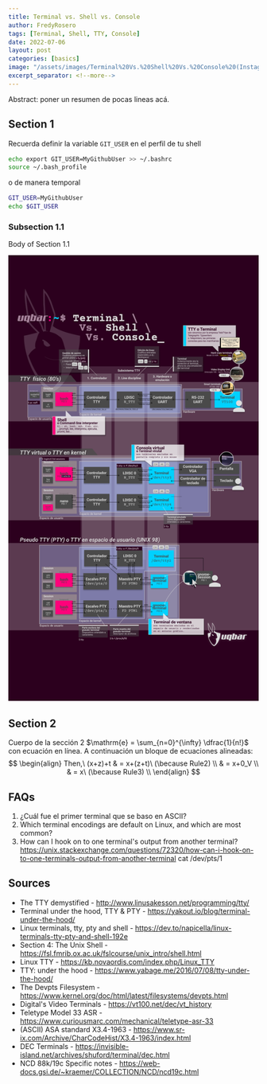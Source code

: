 ```yaml
---
title: Terminal vs. Shell vs. Console
author: FredyRosero
tags: [Terminal, Shell, TTY, Console]
date: 2022-07-06
layout: post
categories: [basics]
image: "/assets/images/Terminal%20Vs.%20Shell%20Vs.%20Console%20(Instagram%20story)_thumbnail.jpg"
excerpt_separator: <!--more-->
---
```


Abstract: poner un resumen de pocas lineas acá.
<!--more-->

## Section 1
Recuerda definir la variable `GIT_USER` en el perfil de tu shell
```bash
echo export GIT_USER=MyGithubUser >> ~/.bashrc
source ~/.bash_profile
```

o de manera temporal
```bash
GIT_USER=MyGithubUser
echo $GIT_USER
```

### Subsection 1.1
Body of Section 1.1   

![Terminal vs. Shell vs. Console](/assets/images/Terminal%20Vs.%20Shell%20Vs.%20Console%20(Instagram%20story).png)

## Section 2
Cuerpo de la sección 2 $\mathrm{e} = \sum_{n=0}^{\infty} \dfrac{1}{n!}$ con ecuación en línea.
A continuación un bloque de ecuaciones alineadas:
$$
\begin{align}
Then,\ (x+z)+t & = x+(z+t)\ (\because Rule2) \\
& = x+0_V \\
& = x\ (\because Rule3) \\
\end{align}
$$

## FAQs

1. ¿Cuál fue el primer terminal que se baso en ASCII?
1. Which terminal encodings are default on Linux, and which are most common? 
1. How can I hook on to one terminal's output from another terminal?
https://unix.stackexchange.com/questions/72320/how-can-i-hook-on-to-one-terminals-output-from-another-terminal
cat /dev/pts/1
## Sources
* The TTY demystified - http://www.linusakesson.net/programming/tty/
* Terminal under the hood, TTY & PTY - https://yakout.io/blog/terminal-under-the-hood/
* Linux terminals, tty, pty and shell - https://dev.to/napicella/linux-terminals-tty-pty-and-shell-192e
* Section 4: The Unix Shell - https://fsl.fmrib.ox.ac.uk/fslcourse/unix_intro/shell.html
* Linux TTY - https://kb.novaordis.com/index.php/Linux_TTY
* TTY: under the hood - https://www.yabage.me/2016/07/08/tty-under-the-hood/
* The Devpts Filesystem - https://www.kernel.org/doc/html/latest/filesystems/devpts.html
* Digital's Video Terminals - https://vt100.net/dec/vt_history
* Teletype Model 33 ASR - https://www.curiousmarc.com/mechanical/teletype-asr-33
* (ASCII) ASA standard X3.4-1963 - https://www.sr-ix.com/Archive/CharCodeHist/X3.4-1963/index.html
* DEC Terminals - https://invisible-island.net/archives/shuford/terminal/dec.html
* NCD 88k/19c Specific notes - https://web-docs.gsi.de/~kraemer/COLLECTION/NCD/ncd19c.html

